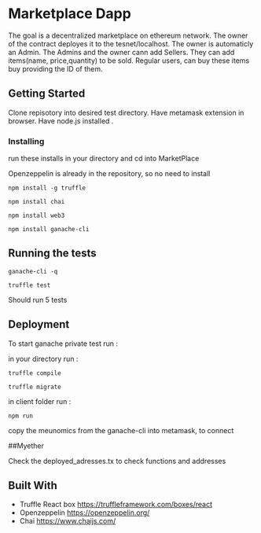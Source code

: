 # Marketplace Dapp

The goal is a decentralized marketplace on ethereum network. The owner of the contract deployes it to the tesnet/localhost. The owner is automaticly  an Admin. The Admins and the owner cann add Sellers. They can add items(name, price,quantity) to be sold. Regular users, can buy these items buy providing the ID of them.

## Getting Started

Clone repisotory into desired test directory. Have metamask extension in browser. Have node.js installed .

### Installing

run these installs in your directory
and cd into MarketPlace

Openzeppelin is already in the repository, so no need to install
```
npm install -g truffle
```
```
npm install chai
```
```
npm install web3
```
```
npm install ganache-cli
```



## Running the tests

```
ganache-cli -q
```
```
truffle test
```
Should run 5 tests 

## Deployment
To start ganache private test  run :

in your directory run :
```
truffle compile
```
```
truffle migrate
```
in client folder run :

```
npm run
```
copy the meunomics from the ganache-cli into metamask, to connect

##Myether

Check the deployed_adresses.tx to check functions and addresses

## Built With

* Truffle React box https://truffleframework.com/boxes/react
* Openzeppelin https://openzeppelin.org/
* Chai https://www.chaijs.com/



